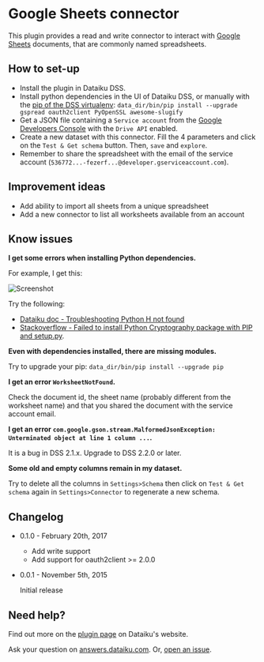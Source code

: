 # Google Sheets connector

This plugin provides a read and write connector to interact with [Google Sheets](https://www.google.com/intl/en_us/sheets/about/) documents, that are commonly named spreadsheets.

## How to set-up

* Install the plugin in Dataiku DSS.
* Install python dependencies in the UI of Dataiku DSS, or manually with the [pip of the DSS virtualenv](http://learn.dataiku.com/howto/code/python/install-python-packages.html): `data_dir/bin/pip install --upgrade gspread oauth2client PyOpenSSL awesome-slugify`
* Get a JSON file containing a `Service account` from the [Google Developers Console](https://console.developers.google.com/project) with the `Drive API` enabled.
* Create a new dataset with this connector. Fill the 4 parameters and click on the `Test & Get schema` button. Then, `save` and `explore`.
* Remember to share the spreadsheet with the email of the service account (`536772...-fezerf...@developer.gserviceaccount.com`).

## Improvement ideas

* Add ability to import all sheets from a unique spreadsheet
* Add a new connector to list all worksheets available from an account

## Know issues

**I get some errors when installing Python dependencies.**

For example, I get this:

![Screenshot](https://raw.githubusercontent.com/dataiku/dataiku-contrib/tree/master/googlesheets/dss-4-2-error.png)

Try the following:

* [Dataiku doc - Troubleshooting Python H not found](https://doc.dataiku.com/dss/latest/code-envs/troubleshooting.html#python-h-not-found)
* [Stackoverflow - Failed to install Python Cryptography package with PIP and setup.py](http://stackoverflow.com/questions/22073516/failed-to-install-python-cryptography-package-with-pip-and-setup-py).

**Even with dependencies installed, there are missing modules.**

Try to upgrade your pip: `data_dir/bin/pip install --upgrade pip`

**I get an error `WorksheetNotFound`.**

Check the document id, the sheet name (probably different from the worksheet name) and that you shared the document with the service account email.

**I get an error `com.google.gson.stream.MalformedJsonException: Unterminated object at line 1 column ...`.**

It is a bug in DSS 2.1.x. Upgrade to DSS 2.2.0 or later.

**Some old and empty columns remain in my dataset.**

Try to delete all the columns in `Settings>Schema` then click on `Test & Get schema` again in `Settings>Connector` to regenerate a new schema.

## Changelog

* 0.1.0 - February 20th, 2017

	- Add write support
	- Add support for oauth2client >= 2.0.0

* 0.0.1 - November 5th, 2015

	Initial release

## Need help?

Find out more on the [plugin page](https://www.dataiku.com/community/plugins/info/googlesheets.html) on Dataiku's website.

Ask your question on [answers.dataiku.com](https://answers.dataiku.com). Or, [open an issue](https://github.com/dataiku/dataiku-contrib/issues).
